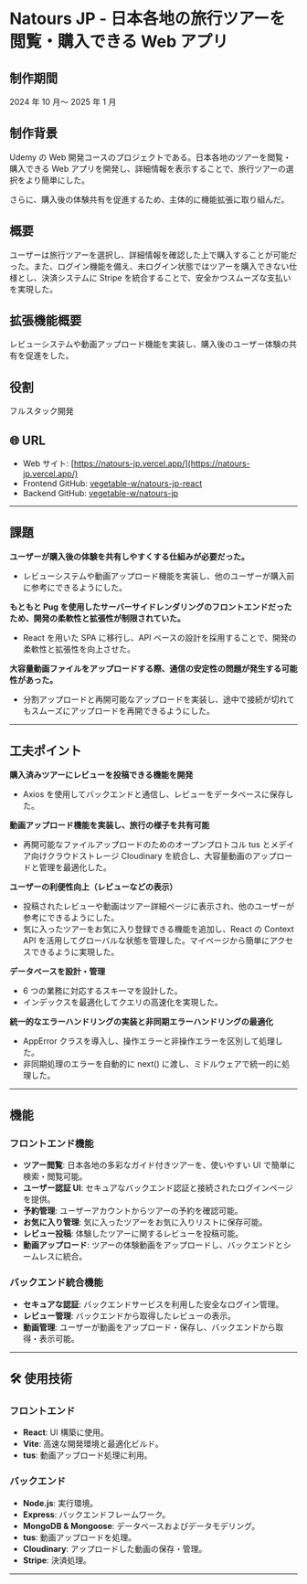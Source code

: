 # Natours JP - 日本各地の旅行ツアーを閲覧・購入できる Web アプリ

## 制作期間

2024 年 10 月～ 2025 年 1 月

## 制作背景

Udemy の Web 開発コースのプロジェクトである。日本各地のツアーを閲覧・購入できる Web アプリを開発し、詳細情報を表示することで、旅行ツアーの選択をより簡単にした。

さらに、購入後の体験共有を促進するため、主体的に機能拡張に取り組んだ。

## 概要

ユーザーは旅行ツアーを選択し、詳細情報を確認した上で購入することが可能だった。また、ログイン機能を備え、未ログイン状態ではツアーを購入できない仕様とし、決済システムに Stripe を統合することで、安全かつスムーズな支払いを実現した。

## 拡張機能概要

レビューシステムや動画アップロード機能を実装し、購入後のユーザー体験の共有を促進をした。

## 役割

フルスタック開発

## 🌐 URL

- Web サイト: [https://natours-jp.vercel.app/](https://natours-jp.vercel.app/)
- Frontend GitHub: [vegetable-w/natours-jp-react](https://github.com/vegetable-w/natours-jp-react)
- Backend GitHub: [vegetable-w/natours-jp](https://github.com/vegetable-w/natours-jp)

---

## 課題

**ユーザーが購入後の体験を共有しやすくする仕組みが必要だった。**

- レビューシステムや動画アップロード機能を実装し、他のユーザーが購入前に参考にできるようにした。

**もともと Pug を使用したサーバーサイドレンダリングのフロントエンドだったため、開発の柔軟性と拡張性が制限されていた。**

- React を用いた SPA に移行し、API ベースの設計を採用することで、開発の柔軟性と拡張性を向上させた。

**大容量動画ファイルをアップロードする際、通信の安定性の問題が発生する可能性があった。**

- 分割アップロードと再開可能なアップロードを実装し、途中で接続が切れてもスムーズにアップロードを再開できるようにした。

---

## 工夫ポイント

**購入済みツアーにレビューを投稿できる機能を開発**

- Axios を使用してバックエンドと通信し、レビューをデータベースに保存した。

**動画アップロード機能を実装し、旅行の様子を共有可能**

- 再開可能なファイルアップロードのためのオープンプロトコル tus とメデイア向けクラウドストレージ Cloudinary を統合し、大容量動画のアップロードと管理を最適化した。

**ユーザーの利便性向上（レビューなどの表示）**

- 投稿されたレビューや動画はツアー詳細ページに表示され、他のユーザーが参考にできるようにした。
- 気に入ったツアーをお気に入り登録できる機能を追加し、React の Context API を活用してグローバルな状態を管理した。マイページから簡単にアクセスできるように実現した。

**データベースを設計・管理**

- 6 つの業務に対応するスキ一マを設計した。
- インデックスを最適化してクエリの高速化を実現した。

**統一的なエラーハンドリングの実装と非同期エラーハンドリングの最適化**

- AppError クラスを導入し、操作エラーと非操作エラーを区別して処理した。
- 非同期処理のエラーを自動的に next() に渡し、ミドルウェアで統一的に処理した。

---

## 機能

### フロントエンド機能

- **ツアー閲覧**: 日本各地の多彩なガイド付きツアーを、使いやすい UI で簡単に検索・閲覧可能。
- **ユーザー認証 UI**: セキュアなバックエンド認証と接続されたログインページを提供。
- **予約管理**: ユーザーアカウントからツアーの予約を確認可能。
- **お気に入り管理**: 気に入ったツアーをお気に入りリストに保存可能。
- **レビュー投稿**: 体験したツアーに関するレビューを投稿可能。
- **動画アップロード**: ツアーの体験動画をアップロードし、バックエンドとシームレスに統合。

### バックエンド統合機能

- **セキュアな認証**: バックエンドサービスを利用した安全なログイン管理。
- **レビュー管理**: バックエンドから取得したレビューの表示。
- **動画管理**: ユーザーが動画をアップロード・保存し、バックエンドから取得・表示可能。

---

## 🛠️ 使用技術

### フロントエンド

- **React**: UI 構築に使用。
- **Vite**: 高速な開発環境と最適化ビルド。
- **tus**: 動画アップロード処理に利用。

### バックエンド

- **Node.js**: 実行環境。
- **Express**: バックエンドフレームワーク。
- **MongoDB & Mongoose**: データベースおよびデータモデリング。
- **tus**: 動画アップロードを処理。
- **Cloudinary**: アップロードした動画の保存・管理。
- **Stripe**: 決済処理。

---
